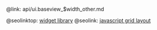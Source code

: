 @link: api/ui.baseview_$width_other.md

@seolinktop: [widget library](https://webix.com)
@seolink: [javascript grid layout](https://webix.com/widget/layout/)